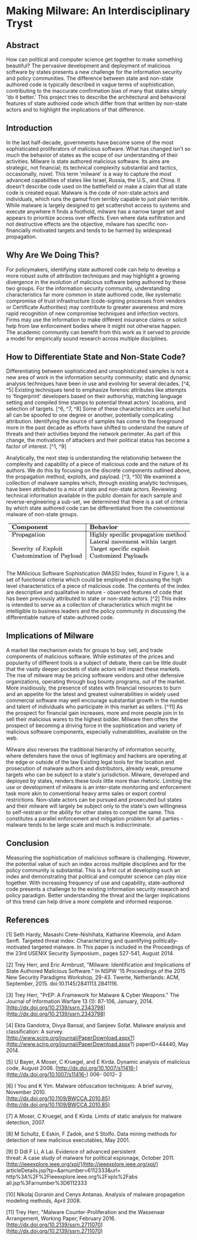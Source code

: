 # Making Milware: An Interdisciplinary Tryst

## Abstract

How can political and computer science get together to make something beautiful? The pervasive development and deployment of malicious software by states presents a new challenge for the information security and policy communities. The difference between state and non-state authored code is typically described in vague terms of sophistication, contributing to the inaccurate confirmation bias of many that states simply 'do it better.' This project tries to describe the architectural and behavioral features of state authored code which differ from that written by non-state actors and to highlight the implications of that difference.

## Introduction

In the last half-decade, governments have become some of the most sophisticated proliferators of malicious software. What has changed isn't so much the behavior of states as the scope of our understanding of their activities. Milware is state authored malicious software. Its aims are strategic, not financial; its technical complexity substantial and tactics, occasionally, novel. This term 'milware' is a way to capture the most advanced capabilities of states like Israel, Russia, the U.S., and China. It doesn't describe code used on the battlefield or make a claim that all state code is created equal. Malware is the code of non-state actors and individuals, which runs the gamut from terribly capable to just plain terrible. While malware is largely designed to get scattershot access to systems and execute anywhere it finds a foothold, milware has a narrow target set and appears to prioritize access over effects. Even where data exfiltration and not destructive effects are the objective, milware has specific non-financially motivated targets and tends to be harmed by widespread propagation.

## Why Are We Doing This?

For policymakers, identifying state authored code can help to develop a more robust suite of attribution techniques and may highlight a growing divergence in the evolution of malicious software being authored by these two groups. For the information security community, understanding characteristics far more common in state authored code, like systematic compromise of trust infrastructure \(code-signing processes from vendors or Certificate Authorities\) may contribute to greater awareness and more rapid recognition of new compromise techniques and infection vectors. Firms may use the information to make different insurance claims or solicit help from law enforcement bodies where it might not otherwise happen. The academic community can benefit from this work as it served to provide a model for empirically sound research across multiple disciplines.

## How to Differentiate State and Non-State Code?

Differentiating between sophisticated and unsophisticated samples is not a new area of work in the information security community; static and dynamic analysis techniques have been in use and evolving for several decades. [^4, ^5] Existing techniques tend to emphasize forensic attributes like attempts to 'fingerprint' developers based on their authorship, matching language setting and compiled time stamps to potential threat actors' locations, and selection of targets. [^6, ^7, ^8] Some of these characteristics are useful but all can be spoofed to one degree or another, potentially complicating attribution. Identifying the source of samples has come to the foreground more in the past decade as efforts have shifted to understand the nature of threats and their activities beyond the network perimeter. As part of this change, the motivations of attackers and their political status has become a factor of interest. [^1, ^9]

Analytically, the next step is understanding the relationship between the complexity and capability of a piece of malicious code and the nature of its authors. We do this by focusing on the discrete components outlined above, the propagation method, exploits, and payload. [^3, ^10] We examined a collection of malware samples which, through existing analytic techniques, have been attributed to a mix of state and non-state actors. Reviewing technical information available in the public domain for each sample and reverse-engineering a sub-set, we determined that there is a set of criteria by which state authored code can be differentiated from the conventional malware of non-state groups.

![](/bring/imgs/08_differenting_features.png)

The MAlicious Software Sophistication \(MASS\) Index, found in Figure 1, is a set of functional criteria which could be employed in discussing the high level characteristics of a piece of malicious code. The contents of the index are descriptive and qualitative in nature - observed features of code that has been previously attributed to state or non-state actors. [^2] This index is intended to serve as a collection of characteristics which might be intelligible to business leaders and the policy community in discussing the differentiable nature of state-authored code.

## Implications of Milware

A market like mechanism exists for groups to buy, sell, and trade components of malicious software. While estimates of the prices and popularity of different tools is a subject of debate, there can be little doubt that the vastly deeper pockets of state actors will impact these markets. The rise of milware may be pricing software vendors and other defensive organizations, operating through bug bounty programs, out of the market. More insidiously, the presence of states with financial resources to burn and an appetite for the latest and greatest vulnerabilities in widely used commercial software may well encourage substantial growth in the number and talent of individuals who participate in this market as sellers. [^11] As the prospect for financial gain increases, more and more people join in to sell their malicious wares to the highest bidder. Milware then offers the prospect of becoming a driving force in the sophistication and variety of malicious software components, especially vulnerabilities, available on the web.

Milware also reverses the traditional hierarchy of information security, where defenders have the onus of legitimacy and hackers are operating at the edge or outside of the law Existing legal tools for the location and prosecution of malware authors and distributors, already weak, presume targets who can be subject to a state's jurisdiction. Milware, developed and deployed by states, renders these tools little more than rhetoric. Limiting the use or development of milware is an inter-state monitoring and enforcement task more akin to conventional heavy arms sales or export control restrictions. Non-state actors can be pursued and prosecuted but states and their milware will largely be subject only to the state's own willingness to self-restrain or the ability for other states to compel the same. This constitutes a parallel enforcement and mitigation problem for all parties - malware tends to be large scale and much is indiscriminate.

## Conclusion

Measuring the sophistication of malicious software is challenging. However, the potential value of such an index across multiple disciplines and for the policy community is substantial. This is a first cut at developing such an index and demonstrating that political and computer science can play nice together. With increasing frequency of use and capability, state-authored code presents a challenge to the existing information security research and policy paradigm. Better understanding the threat and the larger implications of this trend can help drive a more complete and informed response.

## References

\[1\] Seth Hardy, Masashi Crete-Nishihata, Katharine Kleemola, and Adam Senft. Targeted threat index: Characterizing and quantifying politically-motivated targeted malware. In This paper is included in the Proceedings of the 23rd USENIX Security Symposium., pages 527-541, August 2014.

\[2\] Trey Herr, and Eric Armbrust, "Milware: Identification and Implications of State Authored Malicious Software." In NSPW '15 Proceedings of the 2015 New Security Paradigms Workshop, 29-43. Twente, Netherlands: ACM, September, 2015. doi:10.1145/2841113.2841116.

\[3\] Trey Herr, "PrEP: A Framework for Malware & Cyber Weapons." The Journal of Information Warfare 13 \(1\): 87-106, January, 2014. [http://dx.doi.org/10.2139/ssrn.2343798](http://dx.doi.org/10.2139/ssrn.2343798)

\[4\] Ekta Gandotra, Divya Bansal, and Sanjeev Sofat. Malware analysis and classification: A survey. [http://www.scirp.org/journal/PaperDownload.aspx?](http://www.scirp.org/journal/PaperDownload.aspx?) paperID=44440, May 2014.

\[5\] U Bayer, A Moser, C Kruegel, and E Kirda. Dynamic analysis of malicious code, August 2006. [http://dx.doi.org/10.1007/s11416-](http://dx.doi.org/10.1007/s11416-) 006- 0012- 2

\[6\] I You and K Yim. Malware obfuscation techniques: A brief survey, November 2010.  
[http://dx.doi.org/10.1109/BWCCA.2010.85](http://dx.doi.org/10.1109/BWCCA.2010.85)

\[7\] A Moser, C Kruegel, and E Kirda. Limits of static analysis for malware detection, 2007.

\[8\] M Schultz, E Eskin, F Zadok, and S Stolfo. Data mining methods for detection of new malicious executables, May 2001.

\[9\] D Ddl F Li, A Lai. Evidence of advanced persistent  
threat: A case study of malware for political espionage, October 2011. [http://ieeexplore.ieee.org/xpl/](http://ieeexplore.ieee.org/xpl/) articleDetails.jsp?tp=&arnumber=6112333&url= http%3A%2F%2Fieeexplore.ieee.org%2Fxpls%2Fabs all.jsp%3Farnumber%3D6112333

\[10\] Nikolaj Goranin and Cenys Antanas. Analysis of malware propagation modeling methods, April 2008.

\[11\] Trey Herr, "Malware Counter-Proliferation and the Wassenaar Arrangement, Working Paper, February 2016.  [http://dx.doi.org/10.2139/ssrn.2711070](http://dx.doi.org/10.2139/ssrn.2711070)

